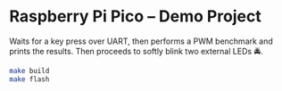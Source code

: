 # Raspberry Pi Pico – Demo Project

Waits for a key press over UART, then performs a PWM benchmark and prints the results. Then proceeds to softly blink two external LEDs 🚔️.

```sh
make build
make flash
```

